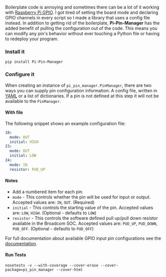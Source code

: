 Boilerplate code is annoying and sometimes there can be a lot of it working with [Raspberry Pi GPIO](https://pypi.python.org/pypi/RPi.GPIO). I got tired of setting the board mode and declaring GPIO channels in every script so I made a library that uses a config file instead. In addition to getting rid of the boilerplate, **Pi-Pin-Manager** has the added benefit of pulling the configuration out of the code. This means you can modify any pin's behavior without ever touching a Python file or having to redeploy your program.


### Install it

```
pip install Pi-Pin-Manager
```

### Configure it

When creating an instance of `pi_pin_manager.PinManager`, there are two ways you can supply pin configuration information: A config file, written in [YAML](http://en.wikipedia.org/wiki/YAML) or a list of dictionaries. If a pin is not defined at this step it will not be available to the `PinManager`.

#### With file

The following snippet shows an example configuration file:

```yaml
18:
  mode: OUT
  initial: HIGH
23:
  mode: OUT
  initial: LOW
24:  
  mode: IN
  resistor: PUD_UP
```


#### Notes

* Add a numbered item for each pin
* `mode` - This controls whether the pin will be used for input or output. Accepted values are: `IN`, `OUT`. (Required)
* `initial` - This controls the starting value of the pin. Accepted values are: `LOW`, `HIGH`. (Optional - defaults to `LOW`)
* `resistor` - This controls the software defined pull up/pull down resistor available in the Broadcom SOC. Accepted values are: `PUD_UP`, `PUD_DOWN`, `PUD_OFF`. (Optional - defaults to `PUD_OFF`)

For full documentation about available GPIO input pin configurations see the [documentation](http://sourceforge.net/p/raspberry-gpio-python/wiki/Examples/).

#### Run Tests

```
nosetests -v --with-coverage --cover-erase --cover-package=pi_pin_manager --cover-html
```
